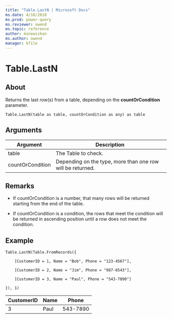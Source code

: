```yaml
---
title: "Table.LastN | Microsoft Docs"
ms.date: 4/16/2018
ms.prod: power-query
ms.reviewer: owend
ms.topic: reference
author: minewiskan
ms.author: owend
manager: kfile
---
```

# Table.LastN

  
## About  
Returns the last row(s) from a table, depending on the **countOrCondition** parameter.  
  
```  
Table.LastN(table as table, countOrCondition as any) as table  
```  
  
## Arguments  
  
|Argument|Description|  
|------------|---------------|  
|table|The Table to check.|  
|countOrCondition|Depending on the type, more than one row will be returned.|  
  
## <a name="__toc360789488"></a>Remarks  
  
-   If countOrCondition is a number, that many rows will be returned starting from the end of the table.  
  
-   If countOrCondition is a condition, the rows that meet the condition will be returned in ascending position until a row does not meet the condition.  
  
## Example  
  
```  
Table.LastN(Table.FromRecords({  
  
    [CustomerID = 1, Name = "Bob", Phone = "123-4567"],  
  
    [CustomerID = 2, Name = "Jim", Phone = "987-6543"],  
  
    [CustomerID = 3, Name = "Paul", Phone = "543-7890"]  
  
}), 1)  
```  
  
|CustomerID|Name|Phone|  
|--------------|--------|---------|  
|3|Paul|543-7890|  
  

